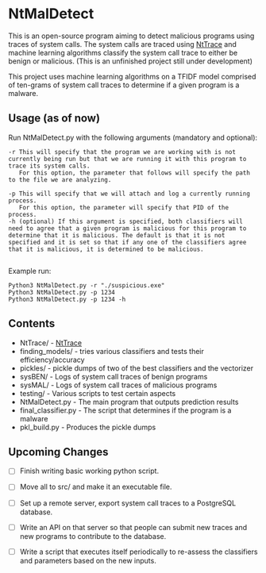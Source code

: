 # NtMalDetect

This is an open-source program aiming to detect malicious programs using traces of system calls. The system calls are traced using <a href="https://github.com/rogerorr/NtTrace">NtTrace</a> and machine learning algorithms classify the system call trace to either be benign or malicious.
(This is an unfinished project still under development)

This project uses machine learning algorithms on a TFIDF model comprised of ten-grams of system call traces to determine if a given program is a malware. 

## Usage (as of now)

Run NtMalDetect.py with the following arguments (mandatory and optional):
```
-r This will specify that the program we are working with is not currently being run but that we are running it with this program to trace its system calls.
   For this option, the parameter that follows will specify the path to the file we are analyzing.
   
-p This will specify that we will attach and log a currently running process. 
   For this option, the parameter will specify that PID of the process.
-h (optional) If this argument is specified, both classifiers will need to agree that a given program is malicious for this program to determine that it is malicious. The default is that it is not specified and it is set so that if any one of the classifiers agree that it is malicious, it is determined to be malicious.
  
```
Example run:
```
Python3 NtMalDetect.py -r "./suspicious.exe"
Python3 NtMalDetect.py -p 1234
Python3 NtMalDetect.py -p 1234 -h
```

## Contents

  - NtTrace/ - <a href="https://github.com/rogerorr/NtTrace">NtTrace</a>
  - finding_models/ - tries various classifiers and tests their efficiency/accuracy
  - pickles/ - pickle dumps of two of the best classifiers and the vectorizer
  - sysBEN/ - Logs of system call traces of benign programs
  - sysMAL/ - Logs of system call traces of malicious programs
  - testing/ - Various scripts to test certain aspects
  - NtMalDetect.py - The main program that outputs prediction results
  - final_classifier.py - The script that determines if the program is a malware
  - pkl_build.py - Produces the pickle dumps
  
## Upcoming Changes 
- [ ] Finish writing basic working python script.
- [ ] Move all to src/ and make it an executable file.
- [ ] Set up a remote server, export system call traces to a PostgreSQL database.
- [ ] Write an API on that server so that people can submit new traces and new programs to contribute to the database.
- [ ] Write a script that executes itself periodically to re-assess the classifiers and parameters based on the new inputs.



